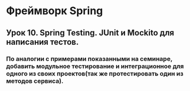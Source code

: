 # Фреймворк Spring
## Урок 10. Spring Testing. JUnit и Mockito для написания тестов.
### По аналогии с примерами показанными на семинаре, добавить модульное тестирование и интеграционное для одного из своих проектов(так же протестировать один из методов сервиса).
